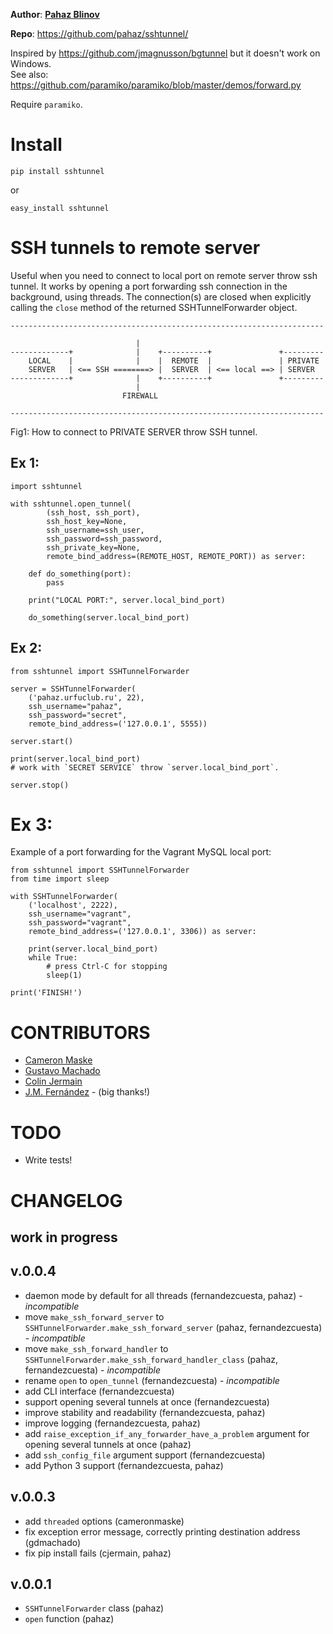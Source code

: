 **Author**: **[Pahaz Blinov](https://github.com/pahaz)**

**Repo**: https://github.com/pahaz/sshtunnel/


Inspired by https://github.com/jmagnusson/bgtunnel but it doesn't work on Windows.  
See also: https://github.com/paramiko/paramiko/blob/master/demos/forward.py

Require `paramiko`.

# Install #

    pip install sshtunnel

or

    easy_install sshtunnel

# SSH tunnels to remote server #

Useful when you need to connect to local port on remote server throw ssh
tunnel. It works by opening a port forwarding ssh connection in the
background, using threads. The connection(s) are closed when explicitly
calling the `close` method of the returned SSHTunnelForwarder object.

    ----------------------------------------------------------------------

                                |
    -------------+              |    +----------+               +---------
        LOCAL    |              |    |  REMOTE  |               | PRIVATE
        SERVER   | <== SSH ========> |  SERVER  | <== local ==> | SERVER
    -------------+              |    +----------+               +---------
                                |
                             FIREWALL

    ----------------------------------------------------------------------

Fig1: How to connect to PRIVATE SERVER throw SSH tunnel.


## Ex 1: ##

    import sshtunnel

    with sshtunnel.open_tunnel(
            (ssh_host, ssh_port),
            ssh_host_key=None,
            ssh_username=ssh_user,
            ssh_password=ssh_password,
            ssh_private_key=None,
            remote_bind_address=(REMOTE_HOST, REMOTE_PORT)) as server:

        def do_something(port):
            pass

        print("LOCAL PORT:", server.local_bind_port)

        do_something(server.local_bind_port)

## Ex 2: ##

    from sshtunnel import SSHTunnelForwarder

    server = SSHTunnelForwarder(
        ('pahaz.urfuclub.ru', 22),
        ssh_username="pahaz",
        ssh_password="secret",
        remote_bind_address=('127.0.0.1', 5555))

    server.start()

    print(server.local_bind_port)
    # work with `SECRET SERVICE` throw `server.local_bind_port`.

    server.stop()

# Ex 3: ##
Example of a port forwarding for the Vagrant MySQL local port:

    from sshtunnel import SSHTunnelForwarder
    from time import sleep

    with SSHTunnelForwarder(
        ('localhost', 2222),
        ssh_username="vagrant",
        ssh_password="vagrant",
        remote_bind_address=('127.0.0.1', 3306)) as server:

        print(server.local_bind_port)
        while True:
            # press Ctrl-C for stopping
            sleep(1)

    print('FINISH!')

# CONTRIBUTORS #

 - [Cameron Maske](https://github.com/cameronmaske)
 - [Gustavo Machado](https://github.com/gdmachado)
 - [Colin Jermain](https://github.com/cjermain)
 - [J.M. Fernández](https://github.com/fernandezcuesta) - (big thanks!)

# TODO #

 - Write tests!
 
# CHANGELOG #

## work in progress ##

## v.0.0.4 ##
 - daemon mode by default for all threads (fernandezcuesta, pahaz) - *incompatible*
 - move `make_ssh_forward_server` to `SSHTunnelForwarder.make_ssh_forward_server` (pahaz, fernandezcuesta) - *incompatible*
 - move `make_ssh_forward_handler` to `SSHTunnelForwarder.make_ssh_forward_handler_class` (pahaz, fernandezcuesta) - *incompatible*
 - rename `open` to `open_tunnel` (fernandezcuesta) - *incompatible*
 - add CLI interface (fernandezcuesta)
 - support opening several tunnels at once (fernandezcuesta)
 - improve stability and readability (fernandezcuesta, pahaz)
 - improve logging (fernandezcuesta, pahaz)
 - add `raise_exception_if_any_forwarder_have_a_problem` argument for opening several tunnels at once (pahaz)
 - add `ssh_config_file` argument support (fernandezcuesta)
 - add Python 3 support (fernandezcuesta, pahaz)

## v.0.0.3 ##
 - add `threaded` options (cameronmaske)
 - fix exception error message, correctly printing destination address (gdmachado)
 - fix pip install fails (cjermain, pahaz)

## v.0.0.1 ##
 - `SSHTunnelForwarder` class (pahaz)
 - `open` function (pahaz)

